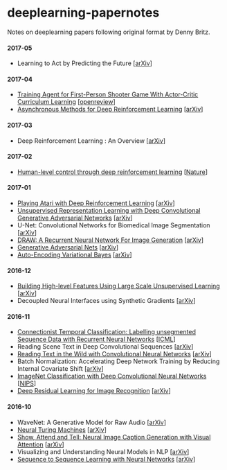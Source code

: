 # deeplearning-papernotes
Notes on deeplearning papers following original format by Denny Britz.

#### 2017-05

- Learning to Act by Predicting the Future [[arXiv](https://arxiv.org/abs/1611.01779)]

#### 2017-04

- [Training Agent for First-Person Shooter Game With Actor-Critic Curriculum Learning](/notes/a3c_fps.md) [[openreview](https://openreview.net/pdf?id=Hk3mPK5gg)]
- [Asynchronous Methods for Deep Reinforcement Learning](/notes/a3c.md) [[arXiv](https://arxiv.org/abs/1602.01783)]

#### 2017-03

- Deep Reinforcement Learning : An Overview [[arXiv](https://arxiv.org/abs/1701.07274)]

#### 2017-02

- [Human-level control through deep reinforcement learning](/notes/dqn.md) [[Nature](http://www.nature.com/nature/journal/v518/n7540/full/nature14236.html)]

#### 2017-01

- [Playing Atari with Deep Reinforcement Learning](/notes/dqn.md) [[arXiv](https://arxiv.org/abs/1312.5602)]
- [Unsupervised Representation Learning with Deep Convolutional Generative Adversarial Networks](/notes/dcgan.md) [[arXiv](https://arxiv.org/abs/1511.06434)]
- U-Net: Convolutional Networks for Biomedical Image Segmentation [[arXiv](https://arxiv.org/abs/1505.04597)]
- [DRAW: A Recurrent Neural Network For Image Generation](/notes/draw.md) [[arXiv](https://arxiv.org/abs/1502.04623)]
- [Generative Adversarial Nets](/notes/gan.md) [[arXiv](https://arxiv.org/abs/1406.2661)]
- [Auto-Encoding Variational Bayes](/notes/vae.md) [[arXiv](https://arxiv.org/abs/1312.6114)]

#### 2016-12

- [Building High-level Features Using Large Scale Unsupervised Learning](/notes/google_unsupervised.md) [[arXiv](https://arxiv.org/abs/1112.6209)]
- Decoupled Neural Interfaces using Synthetic Gradients [[arXiv](https://arxiv.org/abs/1608.05343)]

#### 2016-11

- [Connectionist Temporal Classification: Labelling unsegmented Sequence Data with Recurrent Neural Networks](/notes/ctc.md) [[ICML](http://www.cs.toronto.edu/~graves/icml_2006.pdf)]
- Reading Scene Text in Deep Convolutional Sequences [[arXiv](https://arxiv.org/abs/1506.04395)]
- [Reading Text in the Wild with Convolutional Neural Networks](/notes/reading_text_in_wild.md) [[arXiv](https://arxiv.org/abs/1412.1842)]
- Batch Normalization: Accelerating Deep Network Training by Reducing Internal Covariate Shift [[arXiv](http://arxiv.org/abs/1502.03167)]
- [ImageNet Classification with Deep Convolutional Neural Networks](/notes/alexnet.md) [[NIPS](http://papers.nips.cc/paper/4824-imagenet-classification-with-deep-convolutional-neural-networks.pdf)]
- [Deep Residual Learning for Image Recognition](/notes/residual.md) [[arXiv](https://arxiv.org/abs/1512.03385)]

#### 2016-10

- WaveNet: A Generative Model for Raw Audio [[arXiv](http://arxiv.org/abs/1609.03499)]
- [Neural Turing Machines](/notes/ntm.md) [[arXiv](http://arxiv.org/abs/1410.5401)]
- [Show, Attend and Tell: Neural Image Caption Generation with Visual Attention](notes/attention.md) [[arXiv](http://arxiv.org/abs/1502.03044)]
- Visualizing and Understanding Neural Models in NLP [[arXiv](http://arxiv.org/abs/1506.01066)]
- [Sequence to Sequence Learning with Neural Networks](/notes/seq_to_seq.md) [[arXiv](http://arxiv.org/abs/1409.3215)]
